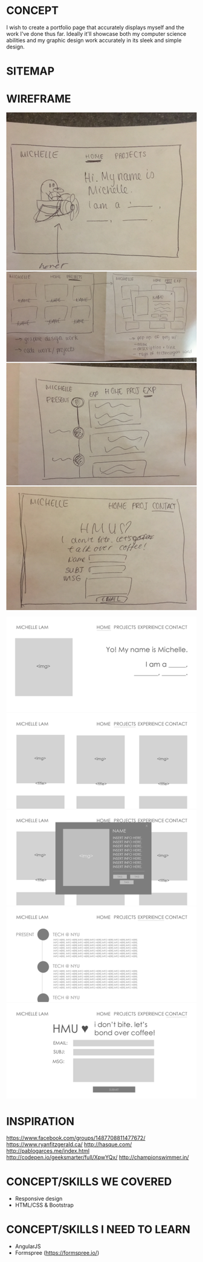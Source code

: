 # CONCEPT
I wish to create a portfolio page that accurately displays myself and the work I've done thus far. Ideally it'll showcase both my computer science abilities and my graphic design work accurately in its sleek and simple design.

# SITEMAP

# WIREFRAME
![alt tag](img/1.jpg)
![alt tag](img/2.jpg)
![alt tag](img/3.jpg)
![alt tag](img/4.jpg)

![alt tag](img/midterm-layout-1.png)
![alt tag](img/midterm-layout-2.png)
![alt tag](img/midterm-layout-3.png)
![alt tag](img/midterm-layout-4.png)
![alt tag](img/midterm-layout-5.png)

# INSPIRATION
https://www.facebook.com/groups/1487708811477672/
https://www.ryanfitzgerald.ca/
http://hasque.com/
http://pablogarces.me/index.html
http://codepen.io/geeksmarter/full/XpwYQx/
http://championswimmer.in/

# CONCEPT/SKILLS WE COVERED
* Responsive design
* HTML/CSS & Bootstrap

# CONCEPT/SKILLS I NEED TO LEARN
* AngularJS
* Formspree (https://formspree.io/)
